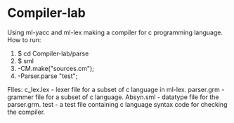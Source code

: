 # Compiler-lab
Using ml-yacc and ml-lex making a compiler for c programming language.
How to run:
1. $ cd Compiler-lab/parse
2. $ sml
3. -CM.make("sources.cm");
4. -Parser.parse "test";

FIles:
c_lex.lex - lexer file for a subset of c language in ml-lex.
parser.grm - grammer file for a subset of c language.
Absyn.sml - datatype file for the parser.grm.
test - a test file containing c language syntax code for checking the compiler.

